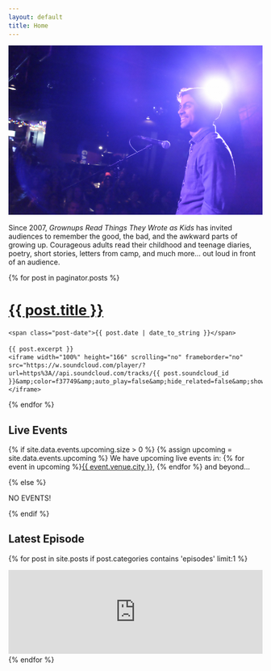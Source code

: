 ```yaml
---
layout: default
title: Home
---
```


![GRTTWaK](/images/end-of-world-DSCF4444-800px.jpg)

Since 2007, *Grownups Read Things They Wrote as Kids* has invited audiences to remember the good, the bad, and the awkward parts of growing up. Courageous adults read their childhood and teenage diaries, poetry, short stories, letters from camp, and much more... out loud in front of an audience.

<!-- Sound fun? [Join the newsletter](/newsletter/) to learn about [upcoming live events](/events/), and [subscribe to the podcast](/podcast/) to hear new episodes as they’re released. -->

<div class="posts">
  {% for post in paginator.posts %}
  <div class="post">
    <h1 class="post-title">
      <a href="{{ post.url }}">
        {{ post.title }}
      </a>
    </h1>

    <span class="post-date">{{ post.date | date_to_string }}</span>

    {{ post.excerpt }}
    <iframe width="100%" height="166" scrolling="no" frameborder="no" src="https://w.soundcloud.com/player/?url=https%3A//api.soundcloud.com/tracks/{{ post.soundcloud_id }}&amp;color=f37749&amp;auto_play=false&amp;hide_related=false&amp;show_comments=false&amp;show_user=true&amp;show_reposts=false"></iframe>
  </div>
  {% endfor %}
</div>

## Live Events

{% if site.data.events.upcoming.size > 0 %}
{% assign upcoming = site.data.events.upcoming %}
We have upcoming live events in: {% for event in upcoming %}<a href="{{ event.tickets.url }}">{{ event.venue.city }}</a>, {% endfor %} and beyond...

{% else %}

NO EVENTS!

{% endif %}

## Latest Episode
{% for post in site.posts if post.categories contains 'episodes' limit:1 %}
<iframe width="100%" height="166" scrolling="no" frameborder="no" src="https://w.soundcloud.com/player/?url=https%3A//api.soundcloud.com/tracks/{{ post.soundcloud_id }}&amp;color=f37749&amp;auto_play=false&amp;hide_related=false&amp;show_comments=false&amp;show_user=true&amp;show_reposts=false"></iframe>
{% endfor %}